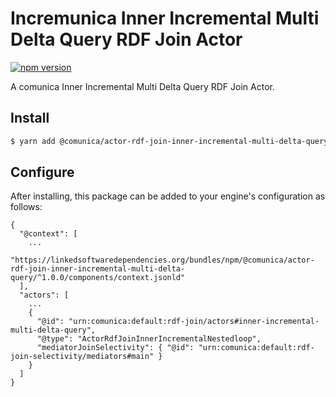 # Incremunica Inner Incremental Multi Delta Query RDF Join Actor

[![npm version](https://badge.fury.io/js/@incremunica%2Factor-rdf-join-inner-incremental-multi-delta-query.svg)](https://badge.fury.io/js/@incremunica%2Factor-rdf-join-inner-incremental-multi-delta-query)

A comunica Inner Incremental Multi Delta Query RDF Join Actor.

## Install

```bash
$ yarn add @comunica/actor-rdf-join-inner-incremental-multi-delta-query
```

## Configure

After installing, this package can be added to your engine's configuration as follows:
```text
{
  "@context": [
    ...
    "https://linkedsoftwaredependencies.org/bundles/npm/@comunica/actor-rdf-join-inner-incremental-multi-delta-query/^1.0.0/components/context.jsonld"
  ],
  "actors": [
    ...
    {
      "@id": "urn:comunica:default:rdf-join/actors#inner-incremental-multi-delta-query",
      "@type": "ActorRdfJoinInnerIncrementalNestedloop",
      "mediatorJoinSelectivity": { "@id": "urn:comunica:default:rdf-join-selectivity/mediators#main" }
    }
  ]
}
```
